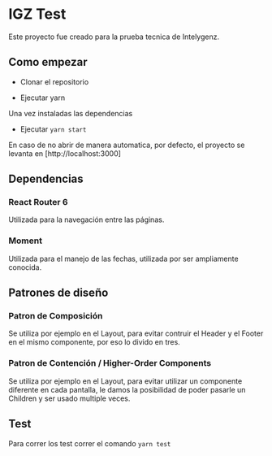 # IGZ Test

Este proyecto fue creado para la prueba tecnica de Intelygenz.

## Como empezar

- Clonar el repositorio

- Ejecutar yarn

Una vez instaladas las dependencias

- Ejecutar `yarn start`

En caso de no abrir de manera automatica, por defecto, el proyecto se levanta en [http://localhost:3000]

## Dependencias

### React Router 6

Utilizada para la navegación entre las páginas.

### Moment

Utilizada para el manejo de las fechas, utilizada por ser ampliamente conocida.

## Patrones de diseño

### Patron de Composición

Se utiliza por ejemplo en el Layout, para evitar contruir el Header y el Footer en el mismo componente, por eso lo divido en tres.

### Patron de Contención / Higher-Order Components

Se utiliza por ejemplo en el Layout, para evitar utilizar un componente diferente en cada pantalla, le damos la posibilidad de poder pasarle un Children y ser usado multiple veces.

## Test

Para correr los test correr el comando `yarn test`
